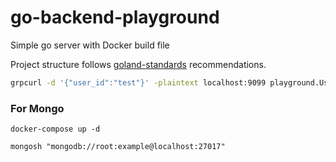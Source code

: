 # go-backend-playground
Simple go server with Docker build file

Project structure follows [goland-standards](https://github.com/golang-standards/project-layout) recommendations.

```bash
grpcurl -d '{"user_id":"test"}' -plaintext localhost:9099 playground.UserService.GetUser
```

### For Mongo

`docker-compose up -d`

`mongosh "mongodb://root:example@localhost:27017"`